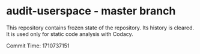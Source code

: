 # audit-userspace - master branch

This repository contains frozen state of the repository.
Its history is cleared. It is used only for static code
analysis with Codacy.

Commit Time: 1710737151